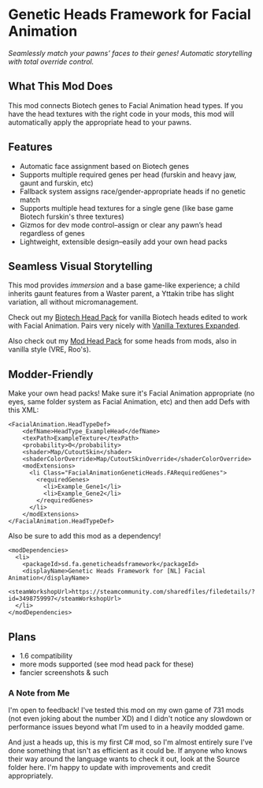# Genetic Heads Framework for Facial Animation
*Seamlessly match your pawns’ faces to their genes!
Automatic storytelling with total override control.*

## What This Mod Does
This mod connects Biotech genes to Facial Animation head types. If you have the head textures with the right code in your mods, this mod will automatically apply the appropriate head to your pawns.

## Features
- Automatic face assignment based on Biotech genes  
- Supports multiple required genes per head (furskin and heavy jaw, gaunt and furskin, etc)
- Fallback system assigns race/gender-appropriate heads if no genetic match  
- Supports multiple head textures for a single gene (like base game Biotech furskin's three textures)
- Gizmos for dev mode control–assign or clear any pawn’s head regardless of genes  
- Lightweight, extensible design–easily add your own head packs  

## Seamless Visual Storytelling
This mod provides *immersion* and a base game-like experience; a child inherits gaunt features from a Waster parent, a Yttakin tribe has slight variation, all without micromanagement. 

Check out my [Biotech Head Pack](https://steamcommunity.com/sharedfiles/filedetails/?id=3501317537) for vanilla Biotech heads edited to work with Facial Animation. Pairs very nicely with [Vanilla Textures Expanded](https://steamcommunity.com/sharedfiles/filedetails/?id=2816938779).

Also check out my [Mod Head Pack](https://steamcommunity.com/sharedfiles/filedetails/?id=3501317734) for some heads from mods, also in vanilla style (VRE, Roo's).

## Modder-Friendly
Make your own head packs! Make sure it's Facial Animation appropriate (no eyes, same folder system as Facial Animation, etc) and then add Defs with this XML:
```
<FacialAnimation.HeadTypeDef>
    <defName>HeadType_ExampleHead</defName>
    <texPath>ExampleTexture</texPath>
    <probability>0</probability>
    <shader>Map/CutoutSkin</shader>
    <shaderColorOverride>Map/CutoutSkinOverride</shaderColorOverride>
    <modExtensions>
      <li Class="FacialAnimationGeneticHeads.FARequiredGenes">
        <requiredGenes>
          <li>Example_Gene1</li>
          <li>Example_Gene2</li>
        </requiredGenes>
      </li>
    </modExtensions>
</FacialAnimation.HeadTypeDef>
```
Also be sure to add this mod as a dependency!
```
<modDependencies>
  <li>
    <packageId>sd.fa.geneticheadsframework</packageId>
    <displayName>Genetic Heads Framework for [NL] Facial Animation</displayName>
    <steamWorkshopUrl>https://steamcommunity.com/sharedfiles/filedetails/?id=3498759997</steamWorkshopUrl>
  </li>
</modDependencies>
```

## Plans
- 1.6 compatibility
- more mods supported (see mod head pack for these)
- fancier screenshots & such

### A Note from Me
I'm open to feedback! I've tested this mod on my own game of 731 mods (not even joking about the number XD) and I didn't notice any slowdown or performance issues beyond what I'm used to in a heavily modded game.

And just a heads up, this is my first C# mod, so I'm almost entirely sure I've done something that isn't as efficient as it could be. If anyone who knows their way around the language wants to check it out, look at the Source folder here. I'm happy to update with improvements and credit appropriately.
